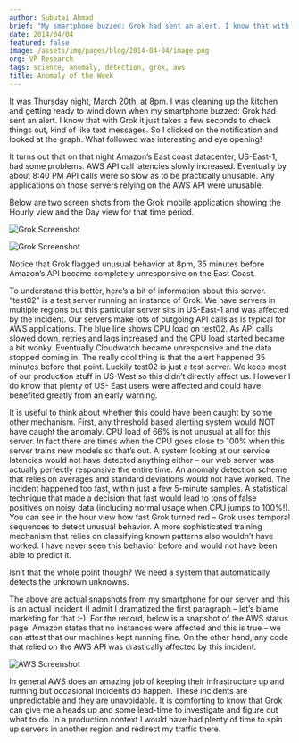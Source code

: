 ```yaml
---
author: Subutai Ahmad
brief: "My smartphone buzzed: Grok had sent an alert. I know that with Grok it just takes a few seconds to check things out, so I clicked on the notification graph"
date: 2014/04/04
featured: false
image: /assets/img/pages/blog/2014-04-04/image.png
org: VP Research
tags: science, anomaly, detection, grok, aws
title: Anomaly of the Week
---
```


It was Thursday night, March 20th, at 8pm. I was cleaning up the kitchen and
getting ready to wind down when my smartphone buzzed: Grok had sent an alert.
I know that with Grok it just takes a few seconds to check things out, kind of
like text messages.  So I clicked on the notification and looked at the graph.
What followed was interesting and eye opening!

It turns out that on that night Amazon’s East coast datacenter, US-East-1, had
some problems. AWS API call latencies slowly increased. Eventually by about 8:40
PM API calls were so slow as to be practically unusable.   Any applications on
those servers relying on the AWS API were unusable.

Below are two screen shots from the Grok mobile application showing the Hourly
view and the Day view for that time period.

![Grok Screenshot](/assets/img/pages/blog/2014-04-04/1.png "Grok Screenshot")

![Grok Screenshot](/assets/img/pages/blog/2014-04-04/2.png "Grok Screenshot")

Notice that Grok flagged unusual behavior at 8pm, 35 minutes before Amazon’s API
became completely unresponsive on the East Coast.

To understand this better, here’s a bit of information about this server.
“test02” is a test server running an instance of Grok.  We have servers in
multiple regions but this particular server sits in US-East-1 and was affected
by the incident.  Our servers make lots of outgoing API calls as is typical for
AWS applications.   The blue line shows CPU load on test02. As API calls slowed
down, retries and lags increased and the CPU load started became a bit wonky.
Eventually Cloudwatch became unresponsive and the data stopped coming in. The
really cool thing is that the alert happened 35 minutes before that point.
Luckily test02 is just a test server. We keep most of our production stuff in
US-West so this didn’t directly affect us. However I do know that plenty of US-
East users were affected and could have benefited greatly from an early warning.

It is useful to think about whether this could have been caught by some other
mechanism. First, any threshold based alerting system would NOT have caught the
anomaly. CPU load of 66% is not unusual at all for this server.  In fact there
are times when the CPU goes close to 100% when this server trains new models so
that’s out. A system looking at our service latencies would not have detected
anything either – our web server was actually perfectly responsive the entire
time. An anomaly detection scheme that relies on averages and standard
deviations would not have worked. The incident happened too fast, within just a
few 5-minute samples. A statistical technique that made a decision that fast
would lead to tons of false positives on noisy data (including normal usage when
CPU jumps to 100%!).  You can see in the hour view how fast Grok turned red –
Grok uses temporal sequences to detect unusual behavior. A more sophisticated
training mechanism that relies on classifying known patterns also wouldn’t have
worked. I have never seen this behavior before and would not have been able to
predict it.

Isn’t that the whole point though? We need a system that automatically detects
the unknown unknowns.

The above are actual snapshots from my smartphone for our server and this is an
actual incident (I admit I dramatized the first paragraph – let’s blame
marketing for that :-). For the record, below is a snapshot of the AWS status
page. Amazon states that no instances were affected and this is true – we can
attest that our machines kept running fine. On the other hand, any code that
relied on the AWS API was drastically affected by this incident.

![AWS Screenshot](/assets/img/pages/blog/2014-04-04/3.png "AWS Screenshot")

In general AWS does an amazing job of keeping their infrastructure up and
running but occasional incidents do happen. These incidents are unpredictable
and they are unavoidable. It is comforting to know that Grok can give me a heads
up and some lead-time to investigate and figure out what to do. In a production
context I would have had plenty of time to spin up servers in another region and
redirect my traffic there.

